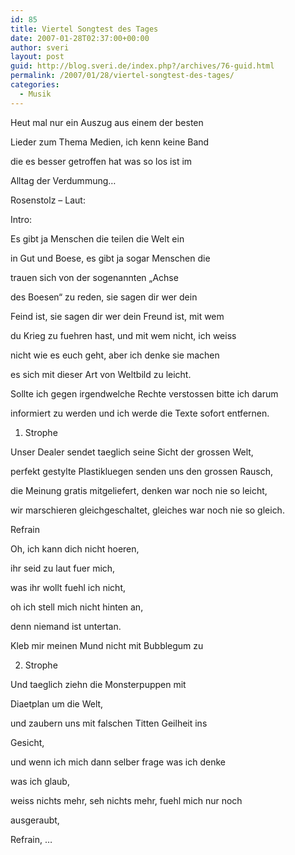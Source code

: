 ```yaml
---
id: 85
title: Viertel Songtest des Tages
date: 2007-01-28T02:37:00+00:00
author: sveri
layout: post
guid: http://blog.sveri.de/index.php?/archives/76-guid.html
permalink: /2007/01/28/viertel-songtest-des-tages/
categories:
  - Musik
---
```

Heut mal nur ein Auszug aus einem der besten
  
Lieder zum Thema Medien, ich kenn keine Band
  
die es besser getroffen hat was so los ist im
  
Alltag der Verdummung&#8230;

Rosenstolz &#8211; Laut:

Intro:

Es gibt ja Menschen die teilen die Welt ein
  
in Gut und Boese, es gibt ja sogar Menschen die
  
trauen sich von der sogenannten &#8222;Achse
  
des Boesen&#8220; zu reden, sie sagen dir wer dein
  
Feind ist, sie sagen dir wer dein Freund ist, mit wem
  
du Krieg zu fuehren hast, und mit wem nicht, ich weiss
  
nicht wie es euch geht, aber ich denke sie machen
  
es sich mit dieser Art von Weltbild zu leicht.

Sollte ich gegen irgendwelche Rechte verstossen bitte ich darum 
  
informiert zu werden und ich werde die Texte sofort entfernen.

1. Strophe

Unser Dealer sendet taeglich seine Sicht der grossen Welt,
  
perfekt gestylte Plastikluegen senden uns den grossen Rausch,
  
die Meinung gratis mitgeliefert, denken war noch nie so leicht,
  
wir marschieren gleichgeschaltet, gleiches war noch nie so gleich.

Refrain

Oh, ich kann dich nicht hoeren,
  
ihr seid zu laut fuer mich,
  
was ihr wollt fuehl ich nicht,
  
oh ich stell mich nicht hinten an,
  
denn niemand ist untertan.
  
Kleb mir meinen Mund nicht mit Bubblegum zu

2. Strophe
  
Und taeglich ziehn die Monsterpuppen mit 
  
Diaetplan um die Welt,
  
und zaubern uns mit falschen Titten Geilheit ins
  
Gesicht,
  
und wenn ich mich dann selber frage was ich denke
  
was ich glaub,
  
weiss nichts mehr, seh nichts mehr, fuehl mich nur noch
  
ausgeraubt,

Refrain, &#8230;